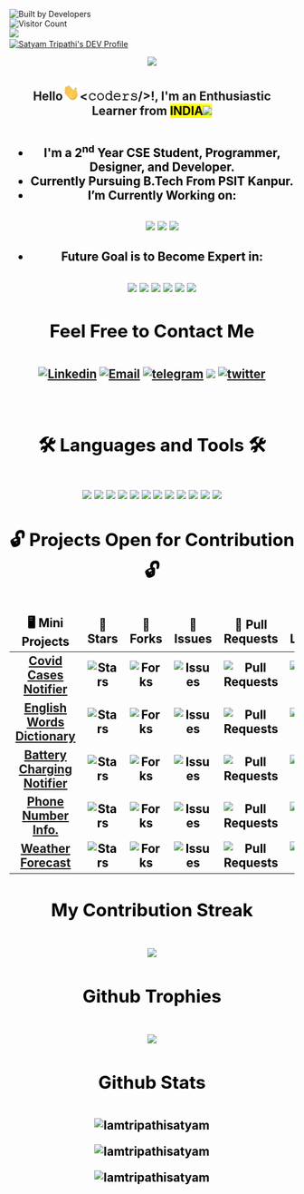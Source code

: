 ![Built by Developers](https://forthebadge.com/images/badges/built-by-developers.svg)  <br/>
![Visitor Count](https://profile-counter.glitch.me/{Iamtripathisatyam}/count.svg) <br/>
![](https://komarev.com/ghpvc/?username=Iamtripathisatyam)<br/>
<a href="https://dev.to/iamtripathisatyam">
    <img src="https://d2fltix0v2e0sb.cloudfront.net/dev-badge.svg" alt="Satyam Tripathi's DEV Profile" width="50">
</a>

<p align="center">
<img src="https://github.com/Iamtripathisatyam/iamtripathisatyam/blob/master/Content/Programmer.gif" width="200px">
</p>
      
### <h2 align="center">Hello<img src="https://raw.githubusercontent.com/ABSphreak/ABSphreak/master/gifs/Hi.gif" width="30px"><𝚌𝚘𝚍𝚎𝚛𝚜/>!,  I'm an Enthusiastic Learner from <mark>INDIA<mark/><img src="https://github.com/Iamtripathisatyam/iamtripathisatyam/blob/master/Content/flag.gif" width="30px"><h2/>
    
<h4>   
    
- I'm a 2<sup>nd</sup> Year CSE Student, **Programmer**, **Designer**, and **Developer**.
- Currently Pursuing **B.Tech From **PSIT** Kanpur.**
- I’m Currently **Working on:** <h4><img src="https://img.shields.io/badge/PYTHON-PROGRAMMING-yellow.svg?label=PYTHON&style=social&logo=python&logoColor=green">  <img src="https://img.shields.io/badge/DATA-STRUCTURES-9cf.svg?label=DATA&style=social&logo=GraphQL&logoColor=red"> <img src="https://img.shields.io/badge/CANVA-DESIGNING-green.svg?label=CANVA&style=social&logo=canva&logoColor=informational"><h4/>
- Future Goal is to **Become Expert in:** <h4><img src="https://img.shields.io/badge/PYTHON-yellow.svg?&style=social&logo=python&logoColor=yellow"> <img src="https://img.shields.io/badge/DJANGO-yellow.svg?&style=social&logo=Django&logoColor=orange"> <img src="https://img.shields.io/badge/FLASK-blue.svg?&style=social&logo=Flask&logoColor=red"> <img src="https://img.shields.io/badge/DS&ALGO-9cf.svg?&style=social&logo=Treehouse&logoColor=success"> <img src="https://img.shields.io/badge/JavaScript-yellow.svg?&style=social&logo=JavaScript&logoColor=yellow"> <img src="https://img.shields.io/badge/React-yellow.svg?&style=social&logo=React&logoColor=green"><h4/>

<h4/> 
 
 ### <h2 align="center">Feel Free to **Contact Me** <h2/>
 <body>
    <div class="img1">
<p align='center'>
<a href="https://www.linkedin.com/in/Satyam-Tripathi-536b561b1" target="_blank"><img src="https://icons.iconarchive.com/icons/alecive/flatwoken/64/Apps-Linkedin-icon.png" width="47" alt="Linkedin"></a>         <a href="mailto:thingstesting2020@gmail.com" target="_blank"><img src="https://icons.iconarchive.com/icons/wwalczyszyn/android-style-honeycomb/64/GMail-icon.png" width="52" alt="Email"></a>     <a href="https://t.me/Iamtripathisatyam" target="_blank"><img src="https://icons.iconarchive.com/icons/alecive/flatwoken/64/Apps-Telegram-icon.png" alt="telegram" width=48></a>     <a href="https://www.instagram.com/geeky_satyam" target="_blank"><img src="https://www.flaticon.com/svg/static/icons/svg/1409/1409946.svg" width="46"></a>     <a href="https://twitter.com/SatyamT26850002" target="_blank"><img src="https://icons.iconarchive.com/icons/alecive/flatwoken/64/Apps-Twitter-icon.png" alt="twitter" width=48></a>
<p/>
</div>
</body>
   
 <br/>
 
### <h2 align="center">🛠️ **Languages** and **Tools** 🛠️<h2/>
    
<p align="center">
<img src="https://icons.iconarchive.com/icons/cornmanthe3rd/plex/48/Other-python-icon.png">
<img src="https://icons.iconarchive.com/icons/mattahan/umicons/48/Letter-C-icon.png">
<img src="https://icons.iconarchive.com/icons/graphics-vibe/developer/48/html-5-icon.png">
<img src="https://icons.iconarchive.com/icons/papirus-team/papirus-apps/48/github-icon.png">
<img src="https://icons.iconarchive.com/icons/graphicloads/colorful-long-shadow/48/Networking-icon.png">
<img src="https://icons.iconarchive.com/icons/hopstarter/sleek-xp-software/48/Dev-icon.png">
<img src="https://icons.iconarchive.com/icons/papirus-team/papirus-apps/48/pycharm-icon.png">
<img src="https://icons.iconarchive.com/icons/papirus-team/papirus-apps/48/visual-studio-code-icon.png">
<img src="https://icons.iconarchive.com/icons/benjigarner/softdimension/48/MS-Word-2-icon.png">
<img src="https://icons.iconarchive.com/icons/rud3boy/mac-apps/48/ps-icon.png">
<img src="https://icons.iconarchive.com/icons/double-j-design/ravenna-3d/48/Window-Command-Line-icon.png">
<img src="https://icons.iconarchive.com/icons/yootheme/social-bookmark/48/social-windows-button-icon.png">
</p>

### <h2 align="center">🔓 Projects Open for Contribution 🔓<h2/> 

<table align="center">
    <thead align="center">
        <tr border: none;>
            <td><b>🖥️ Mini Projects</b></td>
            <td><b>🌟 Stars</b></td>
            <td><b>🍴 Forks</b></td>
            <td><b>🐛 Issues</b></td>
            <td><b>🔔 Pull Requests</b></td>
            <td><b>👨‍💻 Language</b></td>
        </tr>
     </thead>
    <tbody>
        <tr>
            <td><a href="https://github.com/Iamtripathisatyam/Covid_Cases_Notifier"</a><b>Covid Cases Notifier</b></td>
            <td><img alt="Stars"src="https://img.shields.io/github/stars/Iamtripathisatyam/Covid_Cases_Notifier?style=flat-square&labelColor=343b41"/></td>
            <td><img alt="Forks"src="https://img.shields.io/github/forks/Iamtripathisatyam/Covid_Cases_Notifier?style=flat-square&labelColor=343b41"/></td>
            <td><img alt="Issues"src="https://img.shields.io/github/issues/Iamtripathisatyam/Covid_Cases_Notifier?style=flat-square&labelColor=343b41"/></td>
            <td><img alt="Pull Requests"src="https://img.shields.io/github/issues-pr/Iamtripathisatyam/Covid_Cases_Notifier?style=flat-square"/></td>
            <td><img alt="Language"src="https://img.shields.io/github/languages/top/Iamtripathisatyam/Covid_Cases_Notifier?label=Python&style=flat-square"/></td>
        </td>
        <tr>
            <td><a href="https://github.com/Iamtripathisatyam/Words_Dictionary"</a><b>English Words Dictionary</b></td>
            <td><img alt="Stars"src="https://img.shields.io/github/stars/Iamtripathisatyam/Words_Dictionary?style=flat-square&labelColor=343b41"/></td>
            <td><img alt="Forks"src="https://img.shields.io/github/forks/Iamtripathisatyam/Words_Dictionary?style=flat-square&labelColor=343b41"/></td>
            <td><img alt="Issues"src="https://img.shields.io/github/issues/Iamtripathisatyam/Words_Dictionary?style=flat-square&labelColor=343b41"/></td>
            <td><img alt="Pull Requests"src="https://img.shields.io/github/issues-pr/Iamtripathisatyam/Words_Dictionary?style=flat-square"/></td>
            <td><img alt="Language"src="https://img.shields.io/github/languages/top/Iamtripathisatyam/Words_Dictionary?label=Python&style=flat-square"/></td>
        </tr>
        <tr>
            <td><a href="https://github.com/Iamtripathisatyam/Battery_Charge_Notifier"</a><b>Battery Charging Notifier</b></td>
            <td><img alt="Stars"src="https://img.shields.io/github/stars/Iamtripathisatyam/Battery_Charge_Notifier?style=flat-square&labelColor=343b41"/></td>
            <td><img alt="Forks"src="https://img.shields.io/github/forks/Iamtripathisatyam/Battery_Charge_Notifier?style=flat-square&labelColor=343b41"/></td>
            <td><img alt="Issues"src="https://img.shields.io/github/issues/Iamtripathisatyam/Battery_Charge_Notifier?style=flat-square&labelColor=343b41"/></td>
            <td><img alt="Pull Requests"src="https://img.shields.io/github/issues-pr/Iamtripathisatyam/Battery_Charge_Notifier?style=flat-square"/></td>
            <td><img alt="Language"src="https://img.shields.io/github/languages/top/Iamtripathisatyam/Battery_Charge_Notifier?label=Python&style=flat-square"/></td>
       </tr>
        <tr>
            <td><a href="https://github.com/Iamtripathisatyam/Phone_Number_Info"</a><b>Phone Number Info.</b></td>
            <td><img alt="Stars"src="https://img.shields.io/github/stars/Iamtripathisatyam/Phone_Number_Info?style=flat-square&labelColor=343b41"/></td>
            <td><img alt="Forks"src="https://img.shields.io/github/forks/Iamtripathisatyam/Phone_Number_Info?style=flat-square&labelColor=343b41"/></td>
            <td><img alt="Issues"src="https://img.shields.io/github/issues/Iamtripathisatyam/Phone_Number_Info?style=flat-square&labelColor=343b41"/></td>
            <td><img alt="Pull Requests"src="https://img.shields.io/github/issues-pr/Iamtripathisatyam/Phone_Number_Info?style=flat-square"/></td>
            <td><img alt="Language"src="https://img.shields.io/github/languages/top/Iamtripathisatyam/Phone_Number_Info?label=Python&style=flat-square"/></td>
    </tr>
        <tr>
            <td><a href="https://github.com/Iamtripathisatyam/Weather_Updates_Notifier"</a><b>Weather Forecast</b></td>
            <td><img alt="Stars"src="https://img.shields.io/github/stars/Iamtripathisatyam/Weather_Updates_Notifier?style=flat-square&labelColor=343b41"/></td>
            <td><img alt="Forks"src="https://img.shields.io/github/forks/Iamtripathisatyam/Weather_Updates_Notifier?style=flat-square&labelColor=343b41"/></td>
            <td><img alt="Issues"src="https://img.shields.io/github/issues/Iamtripathisatyam/Weather_Updates_Notifier?style=flat-square&labelColor=343b41"/></td>
            <td><img alt="Pull Requests"src="https://img.shields.io/github/issues-pr/Iamtripathisatyam/Weather_Updates_Notifier?style=flat-square"/></td>
            <td><img alt="Language"src="https://img.shields.io/github/languages/top/Iamtripathisatyam/Weather_Updates_Notifier?label=Python&style=flat-square"/></td>
       </tr>
    </tbody>        
</table>

### <h2 align="center">My Contribution Streak<h2/>
<p align="center">
  <a href="https://github.com/Iamtripathisatyam/github-readme-streak-stats">
    <img src="https://github-readme-streak-stats.herokuapp.com/?user=Iamtripathisatyam&theme=dark&hide_border=true&background=0D1117&stroke=0000"/>
  </a>
    
### <h2 align="center">Github Trophies<h2/>
<p align="center">
  <a href="https://github.com/ryo-ma/github-profile-trophy" target="_blank">
    <img src="https://github-profile-trophy.vercel.app/?username=Iamtripathisatyam&theme=gruvbox"/>
  </a>
</p>
    
### <h2 align="center">Github Stats<h2/>   
<p align="center">
<img src="https://activity-graph.herokuapp.com/graph?username=Iamtripathisatyam&theme=xcode" alt="Iamtripathisatyam" />
</p>

<p align="center">
<img src="https://github-readme-stats.vercel.app/api?username=Iamtripathisatyam&show_icons=true&theme=dracula" alt="Iamtripathisatyam" />
</p>

<p align="center">
<img src="https://github-readme-stats.vercel.app/api/top-langs/?username=Iamtripathisatyam&theme=dracula&layout=compact" alt="Iamtripathisatyam" />
</p>
